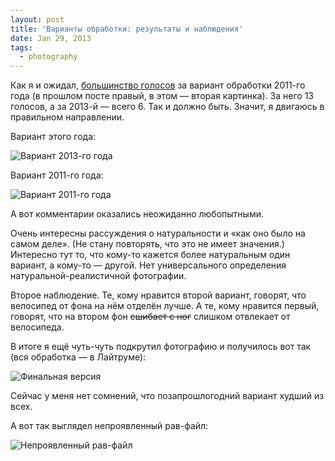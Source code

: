 ```yaml
---
layout: post
title: 'Варианты обработки: результаты и наблюдения'
date: Jan 29, 2013
tags:
  - photography
---
```


Как я и ожидал, [большинство голосов](http://birdwatcher.ru/blog/5608/) за вариант обработки 2011-го года (в прошлом посте правый, в этом — вторая картинка). За него 13 голосов, а за 2013-й — всего 6. Так и должно быть. Значит, я двигаюсь в правильном направлении.

Вариант этого года:

<!--more-->

![Вариант 2013-го года](upload://2011-08-31-5D-5263-Artem-Sapegin-2013.jpg)

Вариант 2011-го года:

![Вариант 2011-го года](upload://2011-08-31-5D-5263-Artem-Sapegin-2011.jpg)

А вот комментарии оказались неожиданно любопытными.

Очень интересны рассуждения о натуральности и «как оно было на самом деле». (Не стану повторять, что это не имеет значения.) Интересно тут то, что кому-то кажется более натуральным один вариант, а кому-то — другой. Нет универсального определения натуральной-реалистичной фотографии.

Второе наблюдение. Те, кому нравится второй вариант, говорят, что велосипед от фона на нём отделён лучше. А те, кому нравится первый, говорят, что на втором фон ~~сшибает с ног~~ слишком отвлекает от велосипеда.

В итоге я ещё чуть-чуть подкрутил фотографию и получилось вот так (вся обработка — в Лайтруме):

![Финальная версия](upload://2011-08-31-5D-5263-Artem-Sapegin-2013-2.jpg)

Сейчас у меня нет сомнений, что позапрошлогодний вариант худший из всех.

А вот так выглядел непроявленный рав-файл:

![Непроявленный рав-файл](upload://2011-08-31-5D-5263-Artem-Sapegin-raw.jpg)
